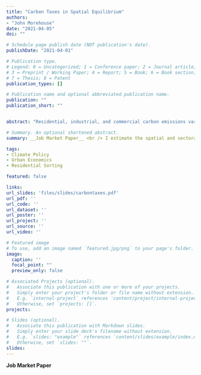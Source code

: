 ```yaml
---
title: "Carbon Taxes in Spatial Equilibrium"
authors:
- "John Morehouse"
date: "2021-04-05"
doi: ""

# Schedule page publish date (NOT publication's date).
publishDate: "2021-04-01"

# Publication type.
# Legend: 0 = Uncategorized; 1 = Conference paper; 2 = Journal article;
# 3 = Preprint / Working Paper; 4 = Report; 5 = Book; 6 = Book section;
# 7 = Thesis; 8 = Patent
publication_types: []

# Publication name and optional abbreviated publication name.
publication: ""
publication_short: ""


abstract: "Residential, industrial, and commercial carbon emissions vary substantially throughout the U.S. This variation is primarily due to differences in industrial and residential energy consumption across cities. Recent empirical evidence suggests that carbon taxation differentially affects wages across sectors. To assess the spatial and sectoral equity-efficiency tradeoff with carbon taxation, I develop and estimate a quantitative general equilibrium model. After estimating the model's structural parameters, I simulate various carbon pricing policy regimes. The model separately identifies two effects of carbon taxes on wages: direct effects (via output reduction and input substitution) and indirect impacts (via workers sorting across cities and sectors). Preliminary results suggest that the burden of carbon pricing disproportionately falls on low-income individuals with significant heterogeneity across cities and sectors."

# Summary. An optional shortened abstract.
summary: __Job Market Paper__ <br /> I estimate the spatial and sectoral distribution of incidence from carbon pricing by developing and estimating a quantitative spatial equilibrium model. The model highlights an equity-efficiency tradeoff that is unique to carbon taxes in a spatial setting.

tags:
- Climate Policy
- Urban Economics
- Residential Sorting

featured: false

links:
url_slides: 'files/slides/carbontaxes.pdf'
url_pdf: ''
url_code: ''
url_dataset: ''
url_poster: ''
url_project: ''
url_source: ''
url_video: ''

# Featured image
# To use, add an image named `featured.jpg/png` to your page's folder. 
image:
  caption: ''
  focal_point: ""
  preview_only: false

# Associated Projects (optional).
#   Associate this publication with one or more of your projects.
#   Simply enter your project's folder or file name without extension.
#   E.g. `internal-project` references `content/project/internal-project/index.md`.
#   Otherwise, set `projects: []`.
projects:

# Slides (optional).
#   Associate this publication with Markdown slides.
#   Simply enter your slide deck's filename without extension.
#   E.g. `slides: "example"` references `content/slides/example/index.md`.
#   Otherwise, set `slides: ""`.
slides: 
---
```


__Job Market Paper__ 